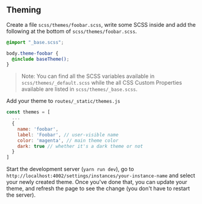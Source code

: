 ## Theming

Create a file `scss/themes/foobar.scss`, write some SCSS inside and add the following at the bottom of `scss/themes/foobar.scss`.
```scss
@import "_base.scss";

body.theme-foobar {
  @include baseTheme();
}
```

> Note: You can find all the SCSS variables available in `scss/themes/_default.scss` while the all CSS Custom Properties available are listed in `scss/themes/_base.scss`.

Add your theme to `routes/_static/themes.js`
```js
const themes = [
  ...
  {
    name: 'foobar',
    label: 'Foobar', // user-visible name
    color: 'magenta', // main theme color
    dark: true // whether it's a dark theme or not
  }
]
```

Start the development server (`yarn run dev`), go to `http://localhost:4002/settings/instances/your-instance-name` and select your newly created theme. Once you've done that, you can update your theme, and refresh the page to see the change (you don't have to restart the server).
